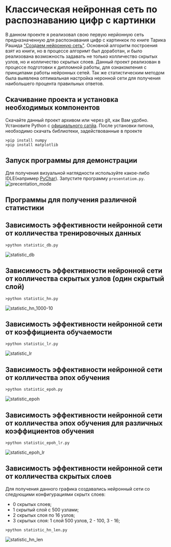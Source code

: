 # Классическая нейронная сеть по распознаванию цифр с картинки
В данном проекте я реализовал свою первую нерйонную сеть предназначенную для распознавания цифр с картинкок по книге Тарика Рашида ["Создаем нейронную сеть"](https://www.ozon.ru/context/detail/id/141796497/). Основной алгоритм построения взят из книги, но в процессе алгоримт был доработан, и было реализована возможность задавать не только колличество скрытых узлов, но и колличество скрытых слоев. Данный проект реализован в процессе подготовки к дипломной работы, для ознакомления с принципами работы нейронных сетей. Так же статистическим методом была выявлена оптимальная настройка неронной сети для получения наибольшего процента правильных ответов.
## Скачивание проекта и установка необходимых компонентов
Скачайте данный проект архивом или через git, как Вам удобно. Установите Python c [официального сатйа](https://www.python.org/). После установки питона, необходимо скачать библиотеки, задействованные в проекте
```
>pip install numpy
>pip install matplotlib
```
## Запуск программы для демонстрации
Для получения визуальной наглядности используйте какое-либо IDLE(например [PyChar](https://www.jetbrains.com/ru-ru/pycharm/)). Запустите программу ```presentatiom.py```.
![precentation_mode](https://github.com/Bazarovinc/first_neaural_network/blob/master/imgies/presentation_mode.png)
## Программы для получения различной статистики
## Зависимость эффективности нейронной сети от колличества тренировочных данных
```
>python statistic_db.py
```
![statistic_db](https://github.com/Bazarovinc/first_neaural_network/blob/master/imgies/statistic_db.png)

## Зависимость эффективности нейронной сети от колличества скрытых узлов (один скрытый слой)
```
>python statistic_hn.py
```
![statistic_hn_1000-10](https://github.com/Bazarovinc/first_neaural_network/blob/master/imgies/statistic_hn_1000-10.png)
## Зависимость эффективности нейронной сети от коэффициента обучаемости
```
>python statistic_lr.py
```
![statistic_lr](https://github.com/Bazarovinc/first_neaural_network/blob/master/imgies/statistics_lr.png)
## Зависимость эффективности нейронной сети от колличества эпох обучения
```
>python statistic_epoh.py
```
![statistic_epoh](https://github.com/Bazarovinc/first_neaural_network/blob/master/imgies/statistics_epohs.png)
## Зависимость эффективности нейронной сети от колличества эпох обучения для различных коэффициентов обучения
```
>python statistic_epoh_lr.py
```
![statistic_epoh_lr](https://github.com/Bazarovinc/first_neaural_network/blob/master/imgies/statistics_opohs_lr.png)
## Зависимость эффективности нейронной сети от колличества скрытых слоев
Для получения данного графика создавались нейронный сети со следующими конфигурациями скрытх слоев:
* 0 скрытых слоев;
* 1 скрытый слой с 500 узлами;
* 2 скрытых слоя по 16 узлов;
* 3 скрытых слоя: 1 слой 500 узлов, 2 - 100, 3 - 16;
```
>python statistic_hn_len.py
```
![statistic_hn_len](https://github.com/Bazarovinc/first_neaural_network/blob/master/imgies/statistic_hn_len.png)
